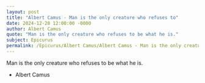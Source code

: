 ```yaml
---
layout: post
title: "Albert Camus - Man is the only creature who refuses to"
date: 2024-12-28 12:00:00 -0000
author: Albert Camus
quote: "Man is the only creature who refuses to be what he is."
subject: Epicurus
permalink: /Epicurus/Albert Camus/Albert Camus - Man is the only creature who refuses to
---
```


Man is the only creature who refuses to be what he is.

- Albert Camus
